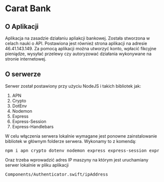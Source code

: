 <h1>Carat Bank</h1>
<h2>O Aplikacji</h2>
<p>Aplikacja na zasadzie działaniu apliakcji bankowej. Została stworzona w celach nauki o API. Postawiona jest również strona aplikacji na adresie 46.41.143.149. Za pomocą aplikacji można utworzyć konto, wpłacić fikcyjne pieniądze, 
  wysyłać przelewy czy autoryzować działania wykonywane na stronie internetowej.</p>
<h2>O serwerze</h2>
<p>Serwer został postawiony przy użyciu NodeJS i takich bibliotek jak:</p>
<ol>
  <li>APN</li>
  <li>Crypto</li>
  <li>DotEnv</li>
  <li>Nodemon</li>
  <li>Express</li>
  <li>Express-Session</li>
  <li>Express-Handlebars</li>
</ol>
<p>W celu włączenia serwera lokalnie wymagane jest ponowne zainstalowanie bibliotek w głównym folderze serwera. Wykonamy to z komendą:</p>
<pre>npm i apn crypto dotenv nodemon express express-session express-handlebars</pre>
<p>Oraz trzeba wprowadzić adres IP maszyny na którym jest uruchamiany serwer lokalnie w pliku aplikacji <pre>Components/Authenticator.swift/ipAddress</pre></p>
